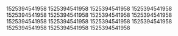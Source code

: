 1525394541958
1525394541958
1525394541958
1525394541958
1525394541958
1525394541958
1525394541958
1525394541958
1525394541958
1525394541958
1525394541958
1525394541958
1525394541958
1525394541958
1525394541958